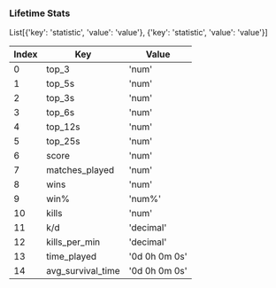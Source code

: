 ### Lifetime Stats

List\[{'key': 'statistic', 'value': 'value'}, {'key': 'statistic', 'value': 'value'}\]

Index | Key | Value |
|-----|------|------|
| 0 | top_3 | 'num' |
| 1 | top_5s | 'num' |
| 2 | top_3s | 'num' |
| 3 | top_6s | 'num' |
| 4 | top_12s | 'num' |
| 5 | top_25s | 'num' |
| 6 | score | 'num' |
| 7 | matches_played | 'num' |
| 8 | wins | 'num' |
| 9 | win% | 'num%' |
| 10 | kills | 'num' |
| 11 | k/d | 'decimal' |
| 12 | kills_per_min | 'decimal' |
| 13 | time_played | '0d 0h 0m 0s' |
| 14 | avg_survival_time | '0d 0h 0m 0s' |
